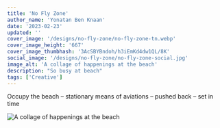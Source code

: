 ```yaml
---
title: 'No Fly Zone'
author_name: 'Yonatan Ben Knaan'
date: '2023-02-23'
updated: ''
cover_image: '/designs/no-fly-zone/no-fly-zone-tn.webp'
cover_image_height: '667'
cover_image_thumbhash: '3AcSBYBndoh/h3iEmKd4dw1QL/8K'
social_image: '/designs/no-fly-zone/no-fly-zone-social.jpg'
image_alt: 'A collage of happenings at the beach'
description: "So busy at beach"
tags: ['Creative']
---
```

Occupy the beach – stationary means of aviations – pushed back – set in time

![A collage of happenings at the beach](/designs/no-fly-zone/no-fly-zone.webp)

<!-- So busy at beach – A collage of happenings at the beach

The digital collage image of a couple standing under palm trees is a thought-provoking work of art that explores themes of reality, connection, and the human experience. The artist's use of black and white and color, as well as the juxtaposition of natural and artificial elements, creates a sense of tension and ambiguity.

The couple in the image is standing close together, but they are also facing in opposite directions. This suggests that they are both individuals with their own unique perspectives, but they are also connected to each other on a deep level. The palm trees behind them are a symbol of nature and beauty, but they are also artificial, suggesting that the couple's relationship is not perfect or without its challenges.

The bird flying overhead is a symbol of freedom and possibility. It suggests that there is more to life than the couple's immediate surroundings, and that there is always hope for a better future.

Overall, the image is a meditation on the human condition. It suggests that we are all complex beings who are both connected and separate from each other, and that we are all striving to find our place in the world.

On a philosophical level, the image raises questions about the nature of reality. Is the world we see around us real, or is it simply a construction of our own minds? The artificial palm trees in the image suggest that reality is not always what it seems.

The image also raises questions about the meaning of existence. What is the purpose of life? What does it mean to be human? The couple in the image is searching for answers to these questions, just as we all are.

The digital collage image is a powerful and thought-provoking work of art that challenges us to think about the world and our place in it in new ways. It is a valuable addition to any art exhibition.

---

The digital collage image of the couple standing under palm trees is a visually striking and thought-provoking work of art. It juxtaposes black-and-white and color, past and present, real and artificial, to create a metaphor for the human condition.

The black-and-white couple, dressed in vintage clothing, represents the past. They are standing on a beach, surrounded by palm trees and crows. The palm trees are a symbol of paradise, but the crows suggest that something ominous is lurking beneath the surface.

The paragliders in the background represent the present. They are soaring through the air, free from the constraints of the past. But the fact that they are flying over the couple suggests that they are also disconnected from the past.

The digital collage technique itself is a reminder that the image is not real. It is a constructed reality, just like our own. This raises philosophical questions about the nature of reality and the meaning of existence.

The image can be interpreted in many different ways. On one level, it is a meditation on the passage of time and the inevitability of death. The black-and-white couple represents the past, which is gone forever. The paragliders represent the present, which is fleeting. And the crows suggest that death is always lurking nearby.

On another level, the image can be seen as a commentary on the human condition. We are all trapped in a constructed reality, just like the digital collage itself. We are free to soar through the air like the paragliders, but we are always connected to the past, just like the black-and-white couple.

The digital collage image is a complex and multi-layered work of art that raises profound philosophical questions. It is a work that is sure to stay with the viewer long after they have seen it.

---

**Critical Analysis of Digital Collage**

The digital collage of the couple standing under palm trees, with crows and paragliders in the background, is a visually striking and thought-provoking work of art. The artist juxtaposes black-and-white and color, past and present, real and artificial, to create a metaphor for the human condition.

The black-and-white couple, dressed in vintage clothing, represents the past. They are standing on a beach, surrounded by palm trees and crows. The palm trees are a symbol of paradise, but the crows suggest that something ominous is lurking beneath the surface.

The paragliders in the background represent the present. They are soaring through the air, free from the constraints of the past. But the fact that they are flying over the couple suggests that they are also disconnected from the past.

The digital collage technique itself is a reminder that the image is not real. It is a constructed reality, just like our own. This raises philosophical questions about the nature of reality and the meaning of existence.

The image can be interpreted in many different ways. On one level, it is a meditation on the passage of time and the inevitability of death. The black-and-white couple represents the past, which is gone forever. The paragliders represent the present, which is fleeting. And the crows suggest that death is always lurking nearby.

On another level, the image can be seen as a commentary on the human condition. We are all trapped in a constructed reality, just like the digital collage itself. We are free to soar through the air like the paragliders, but we are always connected to the past, just like the black-and-white couple.

The digital collage image is a complex and multi-layered work of art that raises profound philosophical questions. It is a work that is sure to stay with the viewer long after they have seen it.

In addition to the above, I would like to add the following observations:

* The use of black-and-white for the couple creates a sense of nostalgia and distance, while the color of the palm trees and paragliders brings the image to life in the present moment.
* The crows can be seen as a symbol of death or foreboding, but they can also be seen as a reminder of the natural world and our place within it.
* The paragliders can be seen as a symbol of freedom, but they can also be seen as a reminder of our human fragility.

The digital collage image is a powerful and moving work of art that invites the viewer to contemplate the human condition and our place in the world. -->